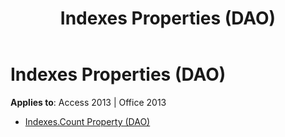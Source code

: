 ﻿---
title: Indexes Properties (DAO)
TOCTitle: Properties
ms:assetid: 73b9bf13-ac94-481f-9031-5da63423aae3
ms:mtpsurl: https://msdn.microsoft.com/library/Dn161008(v=office.15)
ms:contentKeyID: 52072970
ms.date: 09/18/2015
mtps_version: v=office.15
---

# Indexes Properties (DAO)


**Applies to**: Access 2013 | Office 2013



  - [Indexes.Count Property (DAO)](indexes-count-property-dao.md)

